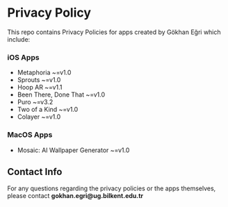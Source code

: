 <h1>Privacy Policy</h1>

<p>This repo contains Privacy Policies for apps created by Gökhan Eğri which include:</p>

<h3>iOS Apps</h3>
<ul>
<li>Metaphoria ~=v1.0</li>
<li>Sprouts ~=v1.0</li>
<li>Hoop AR ~=v1.1</li>
<li>Been There, Done That ~=v1.0</li>
<li>Puro ~=v3.2</li>
<li>Two of a Kind ~=v1.0</li>
<li>Colayer ~=v1.0</li>
</ul>
  
<h3>MacOS Apps</h3>
<ul>
<li>Mosaic: AI Wallpaper Generator ~=v1.0</li>
</ul>

<h2>Contact Info</h2>
<p>For any questions regarding the privacy policies or the apps themselves, please contact <b>gokhan.egri@ug.bilkent.edu.tr</b></p>
